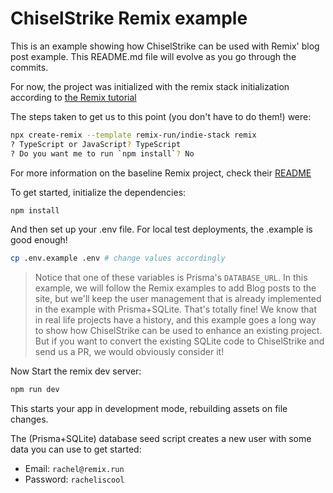 # ChiselStrike Remix example

This is an example showing how ChiselStrike can be used with Remix' blog post example.
This README.md file will evolve as you go through the commits.

For now, the project was initialized with the remix stack initialization according to [the Remix tutorial](https://remix.run/docs/en/v1/tutorials/blog)

The steps taken to get us to this point (you don't have to do them!) were:

```sh
npx create-remix --template remix-run/indie-stack remix
? TypeScript or JavaScript? TypeScript
? Do you want me to run `npm install`? No
```

For more information on the baseline Remix project, check their [README](https://github.com/remix-run/indie-stack)

To get started, initialize the dependencies:

```sh
npm install
```

And then set up your .env file. For local test deployments, the .example is good enough!

```sh
cp .env.example .env # change values accordingly
```

> Notice that one of these variables is Prisma's `DATABASE_URL`. In this example, we will follow the Remix examples
> to add Blog posts to the site, but we'll keep the user management that is already implemented in the example with
> Prisma+SQLite. That's totally fine! We know that in real life projects have a history, and this example goes a long
> way to show how ChiselStrike can be used to enhance an existing project. But if you want to convert the existing SQLite
> code to ChiselStrike and send us a PR, we would obviously consider it!

Now Start the remix dev server:

```sh
npm run dev
```

This starts your app in development mode, rebuilding assets on file changes.

The (Prisma+SQLite) database seed script creates a new user with some data you can use to get started:

- Email: `rachel@remix.run`
- Password: `racheliscool`
